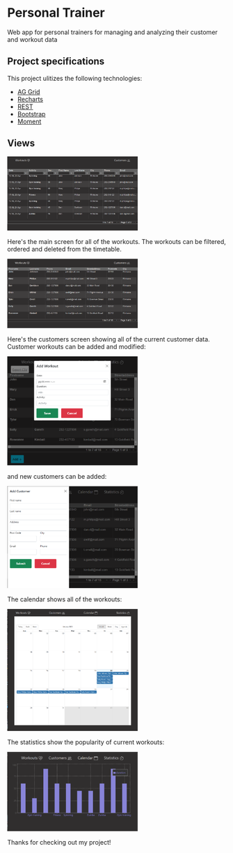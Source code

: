 <h1>Personal Trainer</h1>

Web app for personal trainers for managing and analyzing their customer and workout data

<h2>Project specifications</h2>
This project ulitizes the following technologies:

- [AG Grid](https://www.ag-grid.com/)
- [Recharts](https://recharts.org/en-US/)
- [REST](https://restfulapi.net/)
- [Bootstrap](https://getbootstrap.com/)
- [Moment](https://momentjs.com/)

<h2>Views</h2>
<img src="./screenshots/WorkoutScreen.png" width="300">

Here's the main screen for all of the workouts. The workouts can be filtered, ordered and deleted from the timetable. 

<img src="./screenshots/CustomerScreen.png" width="300">

Here's the customers screen showing all of the current customer data. Customer workouts can be added and modified:

<img src="./screenshots/AddWorkout.png" width="300">

and new customers can be added:

<img src="./screenshots/AddCustomer.png" width="300">

The calendar shows all of the workouts:

<img src="./screenshots/Calendar_Screen.png" width="300">

The statistics show the popularity of current workouts:

<img src="./screenshots/Statistics_Screen.png" width="300">

Thanks for checking out my project!



